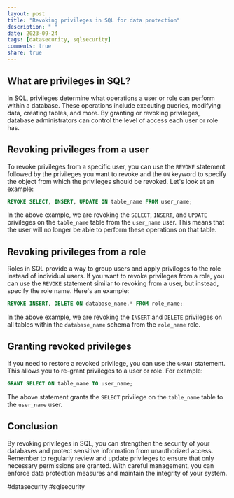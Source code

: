 ```yaml
---
layout: post
title: "Revoking privileges in SQL for data protection"
description: " "
date: 2023-09-24
tags: [datasecurity, sqlsecurity]
comments: true
share: true
---
```


## What are privileges in SQL?

In SQL, privileges determine what operations a user or role can perform within a database. These operations include executing queries, modifying data, creating tables, and more. By granting or revoking privileges, database administrators can control the level of access each user or role has.

## Revoking privileges from a user

To revoke privileges from a specific user, you can use the `REVOKE` statement followed by the privileges you want to revoke and the `ON` keyword to specify the object from which the privileges should be revoked. Let's look at an example:

```sql
REVOKE SELECT, INSERT, UPDATE ON table_name FROM user_name;
```

In the above example, we are revoking the `SELECT`, `INSERT`, and `UPDATE` privileges on the `table_name` table from the `user_name` user. This means that the user will no longer be able to perform these operations on that table.

## Revoking privileges from a role

Roles in SQL provide a way to group users and apply privileges to the role instead of individual users. If you want to revoke privileges from a role, you can use the `REVOKE` statement similar to revoking from a user, but instead, specify the role name. Here's an example:

```sql
REVOKE INSERT, DELETE ON database_name.* FROM role_name;
```

In the above example, we are revoking the `INSERT` and `DELETE` privileges on all tables within the `database_name` schema from the `role_name` role.

## Granting revoked privileges

If you need to restore a revoked privilege, you can use the `GRANT` statement. This allows you to re-grant privileges to a user or role. For example:

```sql
GRANT SELECT ON table_name TO user_name;
```

The above statement grants the `SELECT` privilege on the `table_name` table to the `user_name` user.

## Conclusion

By revoking privileges in SQL, you can strengthen the security of your databases and protect sensitive information from unauthorized access. Remember to regularly review and update privileges to ensure that only necessary permissions are granted. With careful management, you can enforce data protection measures and maintain the integrity of your system.

#datasecurity #sqlsecurity